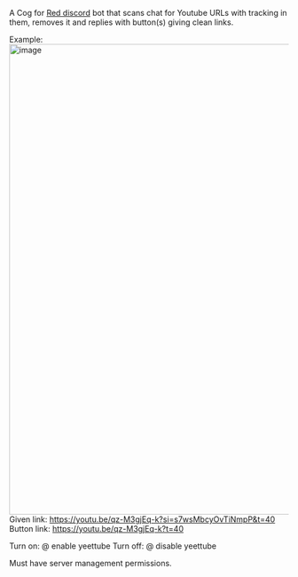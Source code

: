 A Cog for [Red discord](https://github.com/Cog-Creators/Red-DiscordBot) bot that scans chat for Youtube URLs with tracking in them, removes it and replies with button(s) giving clean links.

Example:
<img width="1250" height="848" alt="image" src="https://github.com/user-attachments/assets/4fff3140-6e20-49ef-bd20-7229f38df7db" />
Given link: https://youtu.be/qz-M3gjEq-k?si=s7wsMbcyOvTiNmpP&t=40
Button link: https://youtu.be/qz-M3gjEq-k?t=40

Turn on: @<bot> enable yeettube
Turn off: @<bot> disable yeettube

Must have server management permissions.
